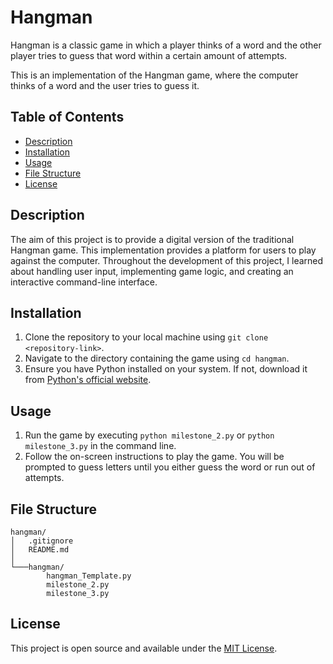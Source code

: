 # Hangman

Hangman is a classic game in which a player thinks of a word and the other player tries to guess that word within a certain amount of attempts.

This is an implementation of the Hangman game, where the computer thinks of a word and the user tries to guess it. 

## Table of Contents
- [Description](#description)
- [Installation](#installation)
- [Usage](#usage)
- [File Structure](#file-structure)
- [License](#license)

## Description

The aim of this project is to provide a digital version of the traditional Hangman game. This implementation provides a platform for users to play against the computer. Throughout the development of this project, I learned about handling user input, implementing game logic, and creating an interactive command-line interface.

## Installation

1. Clone the repository to your local machine using `git clone <repository-link>`.
2. Navigate to the directory containing the game using `cd hangman`.
3. Ensure you have Python installed on your system. If not, download it from [Python's official website](https://www.python.org/).

## Usage

1. Run the game by executing `python milestone_2.py` or `python milestone_3.py` in the command line.
2. Follow the on-screen instructions to play the game. You will be prompted to guess letters until you either guess the word or run out of attempts.

## File Structure
```
hangman/
│   .gitignore
│   README.md
│
└───hangman/
        hangman_Template.py
        milestone_2.py
        milestone_3.py
```
## License

This project is open source and available under the [MIT License](LICENSE).
